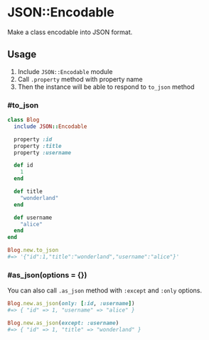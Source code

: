 # JSON::Encodable
Make a class encodable into JSON format.

## Usage
1. Include `JSON::Encodable` module
2. Call `.property` method with property name
3. Then the instance will be able to respond to `to_json` method

### #to_json
```ruby
class Blog
  include JSON::Encodable

  property :id
  property :title
  property :username

  def id
    1
  end

  def title
    "wonderland"
  end

  def username
    "alice"
  end
end

Blog.new.to_json
#=> '{"id":1,"title":"wonderland","username":"alice"}'
```

### #as_json(options = {})
You can also call `.as_json` method with `:except` and `:only` options.

```ruby
Blog.new.as_json(only: [:id, :username])
#=> { "id" => 1, "username" => "alice" }

Blog.new.as_json(except: :username)
#=> { "id" => 1, "title" => "wonderland" }
```

